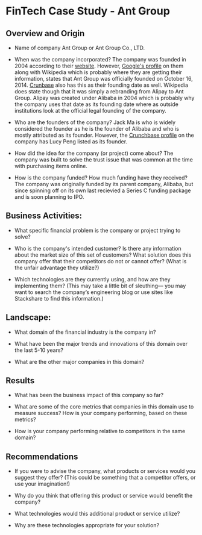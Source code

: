 # FinTech Case Study - Ant Group

## Overview and Origin

* Name of company
Ant Group or Ant Group Co., LTD.
* When was the company incorporated?
The company was founded in 2004 according to their [website](https://www.antgroup.com/en/about/history). However, [Google's profile](https://en.wikipedia.org/wiki/Ant_Group) on them along with Wikipedia which is probably where they are getting their information, states that Ant Group was officially founded on October 16, 2014. [Crunbase](https://www.crunchbase.com/organization/ant-financial) also has this as their founding date as well. Wikipedia does state though that it was simply a rebranding from Alipay to Ant Group. Alipay was created under Alibaba in 2004 which is probably why the company uses that date as its founding date where as outside institutions look at the official legal founding of the company. 

* Who are the founders of the company?
Jack Ma is who is widely considered the founder as he is the founder of Alibaba and who is mostly attributed as its founder. However, the [Crunchbase profile](https://www.crunchbase.com/organization/ant-financial) on the company has Lucy Peng listed as its founder. 

* How did the idea for the company (or project) come about?
The company was built to solve the trust issue that was common at the time with purchasing items online. 

* How is the company funded? How much funding have they received?
The company was originally funded by its parent company, Alibaba, but since spinning off on its own last recievied a Series C funding package and is soon planning to IPO. 

## Business Activities:

* What specific financial problem is the company or project trying to solve?

* Who is the company's intended customer?  Is there any information about the market size of this set of customers?
What solution does this company offer that their competitors do not or cannot offer? (What is the unfair advantage they utilize?)

* Which technologies are they currently using, and how are they implementing them? (This may take a little bit of sleuthing–– you may want to search the company’s engineering blog or use sites like Stackshare to find this information.)


## Landscape:

* What domain of the financial industry is the company in?

* What have been the major trends and innovations of this domain over the last 5-10 years?

* What are the other major companies in this domain?


## Results

* What has been the business impact of this company so far?

* What are some of the core metrics that companies in this domain use to measure success? How is your company performing, based on these metrics?

* How is your company performing relative to competitors in the same domain?


## Recommendations

* If you were to advise the company, what products or services would you suggest they offer? (This could be something that a competitor offers, or use your imagination!)

* Why do you think that offering this product or service would benefit the company?

* What technologies would this additional product or service utilize?

* Why are these technologies appropriate for your solution?
